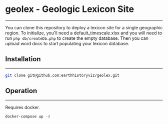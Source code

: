 # geolex - Geologic Lexicon Site
---------------------------------

You can clone this repository to deploy a lexicon site for a single geographic region.  To initialize,
you'll need a default_timescale.xlsx and you will need to run `php db/createDb.php` to create the
empty database.  Then you can upload word docs to start populating your lexicon database.

## Installation
---------------

```bash
git clone git@github.com:earthhistoryviz/geolex.git
```


## Operation
-------------
Requires docker.

```bash
docker-compose up -d
```


